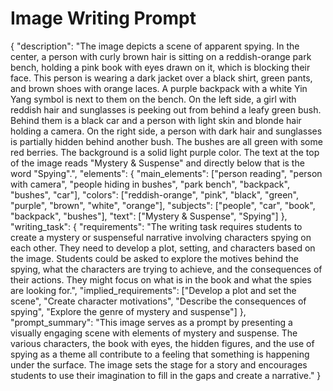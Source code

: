 # Image Writing Prompt

{
  "description": "The image depicts a scene of apparent spying. In the center, a person with curly brown hair is sitting on a reddish-orange park bench, holding a pink book with eyes drawn on it, which is blocking their face. This person is wearing a dark jacket over a black shirt, green pants, and brown shoes with orange laces. A purple backpack with a white Yin Yang symbol is next to them on the bench. On the left side, a girl with reddish hair and sunglasses is peeking out from behind a leafy green bush. Behind them is a black car and a person with light skin and blonde hair holding a camera. On the right side, a person with dark hair and sunglasses is partially hidden behind another bush. The bushes are all green with some red berries. The background is a solid light purple color. The text at the top of the image reads \"Mystery & Suspense\" and directly below that is the word \"Spying\".",
  "elements": {
    "main_elements": ["person reading", "person with camera", "people hiding in bushes", "park bench", "backpack", "bushes", "car"],
    "colors": ["reddish-orange", "pink", "black", "green", "purple", "brown", "white", "orange"],
    "subjects": ["people", "car", "book", "backpack", "bushes"],
        "text": ["Mystery & Suspense", "Spying"]
    },
  "writing_task": {
    "requirements": "The writing task requires students to create a mystery or suspenseful narrative involving characters spying on each other. They need to develop a plot, setting, and characters based on the image. Students could be asked to explore the motives behind the spying, what the characters are trying to achieve, and the consequences of their actions. They might focus on what is in the book and what the spies are looking for.",
    "implied_requirements": ["Develop a plot and set the scene", "Create character motivations", "Describe the consequences of spying", "Explore the genre of mystery and suspense"]
  },
  "prompt_summary": "This image serves as a prompt by presenting a visually engaging scene with elements of mystery and suspense. The various characters, the book with eyes, the hidden figures, and the use of spying as a theme all contribute to a feeling that something is happening under the surface. The image sets the stage for a story and encourages students to use their imagination to fill in the gaps and create a narrative."
}